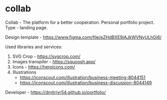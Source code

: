 # collab

Collab - The platform for a better cooperation. Personal portfolio project. Type - landing page.

Design template - https://www.figma.com/file/eZHdBXE9jAJkWVNyULhGi6/

Used libraries and services:

1. SVG Crop - https://svgcrop.com/
2. Images transpiler - https://squoosh.app/
3. Icons - https://heroicons.com/
4. Illustrations
    - https://iconscout.com/illustration/business-meeting-8044151
    - https://iconscout.com/illustration/business-discussion-8044149

Developer - https://dmitriyr54.github.io/portfolio/
